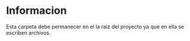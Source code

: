 # Informacion
Esta carpeta debe permanecer en el la raiz del proyecto ya que en ella se escriben archivos.